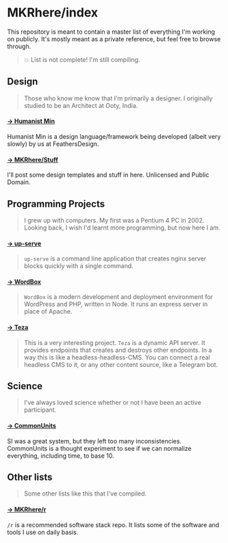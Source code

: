 # MKRhere/index

This repository is meant to contain a master list of everything I'm working on publicly. It's mostly meant as a private reference, but feel free to browse through.

> 💥 List is not complete! I'm still compiling.

## Design
> Those who know me know that I'm primarily a designer. I originally studied to be an Architect at Ooty, India.

#### [→ Humanist Min](https://github.com/feathersdesign/HumanistMin)
Humanist Min is a design language/framework being developed (albeit very slowly) by us at FeathersDesign.

#### [→ MKRhere/Stuff](https://github.com/MKRhere/Stuff)
I'll post some design templates and stuff in here. Unlicensed and Public Domain.

## Programming Projects
> I grew up with computers. My first was a Pentium 4 PC in 2002. Looking back, I wish I'd learnt more programming, but now here I am.

#### [→ up-serve](https://github.com/codefeathers/up-serve)
> `up-serve` is a command line application that creates nginx server blocks quickly with a single command.

#### [→ WordBox](https://github.com/codefeathers/WordBox)
> `WordBox` is a modern development and deployment environment for WordPress and PHP, written in Node. It runs an express server in place of Apache.

#### [→ Teza](https://github.com/outfocusonline/teza-api)
> This is a very interesting project. `Teza` is a dynamic API server. It provides endpoints that creates and destroys other endpoints. In a way this is like a headless-headless-CMS. You can connect a real headless CMS to it, or any other content source, like a Telegram bot.

## Science
> I've always loved science whether or not I have been an active participant.

#### [→ CommonUnits](https://github.com/commonunits/draft)
SI was a great system, but they left too many inconsistencies. CommonUnits is a thought experiment to see if we can normalize everything, including time, to base 10.

## Other lists
> Some other lists like this that I've compiled.

#### [→ MKRhere/r](https://github.com/MKRhere/r)
`/r` is a recommended software stack repo. It lists some of the software and tools I use on daily basis.
